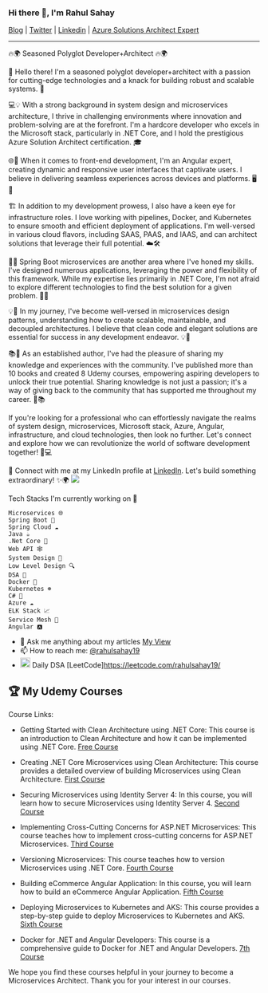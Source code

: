 ### Hi there 👋, I'm Rahul Sahay

[Blog](https://myview.rahulnivi.net) |
[Twitter](https://twitter.com/rahulsahay19) |
[Linkedin](https://www.linkedin.com/in/rahulsahay19) |
[Azure Solutions Architect Expert](https://www.youracclaim.com/badges/3a83125b-8ed1-46b7-9e03-d584a960c5be/embedded) 

---
🔥🌍 Seasoned Polyglot Developer+Architect 🔥🌍

👋 Hello there! I'm a seasoned polyglot developer+architect with a passion for cutting-edge technologies and a knack for building robust and scalable systems. 🚀

💻💡 With a strong background in system design and microservices architecture, I thrive in challenging environments where innovation and problem-solving are at the forefront. I'm a hardcore developer who excels in the Microsoft stack, particularly in .NET Core, and I hold the prestigious Azure Solution Architect certification. 🎓

🌐🏢 When it comes to front-end development, I'm an Angular expert, creating dynamic and responsive user interfaces that captivate users. I believe in delivering seamless experiences across devices and platforms. 🖥️📱

🏗️ In addition to my development prowess, I also have a keen eye for infrastructure roles. I love working with pipelines, Docker, and Kubernetes to ensure smooth and efficient deployment of applications. I'm well-versed in various cloud flavors, including SAAS, PAAS, and IAAS, and can architect solutions that leverage their full potential. ☁️🛠️

🌱🔧 Spring Boot microservices are another area where I've honed my skills. I've designed numerous applications, leveraging the power and flexibility of this framework. While my expertise lies primarily in .NET Core, I'm not afraid to explore different technologies to find the best solution for a given problem. 🌱🔧

💡💼 In my journey, I've become well-versed in microservices design patterns, understanding how to create scalable, maintainable, and decoupled architectures. I believe that clean code and elegant solutions are essential for success in any development endeavor. 💡💼

📚🎥 As an established author, I've had the pleasure of sharing my knowledge and experiences with the community. I've published more than 10 books and created 8 Udemy courses, empowering aspiring developers to unlock their true potential. Sharing knowledge is not just a passion; it's a way of giving back to the community that has supported me throughout my career. 🌟📚

If you're looking for a professional who can effortlessly navigate the realms of system design, microservices, Microsoft stack, Azure, Angular, infrastructure, and cloud technologies, then look no further. Let's connect and explore how we can revolutionize the world of software development together! 🚀💻

📧 Connect with me at my LinkedIn profile at [LinkedIn](https://www.linkedin.com/in/rahulsahay19/). Let's build something extraordinary! ✨🌍
![](https://komarev.com/ghpvc/?username=rahulsahay19&label=PROFILE+VIEWS)

Tech Stacks I'm currently working on 🔭

    Microservices 🌐
    Spring Boot 🌸
    Spring Cloud ☁️
    Java ☕️
    .Net Core 🎯
    Web API 🕸️
    System Design 📐
    Low Level Design 🔍
    DSA 🔬
    Docker 🐳
    Kubernetes ☸️
    C# 🌟
    Azure ☁️
    ELK Stack 📈
    Service Mesh 🔗
    Angular 🅰️
    
- 💬 Ask me anything about my articles [My View](https://myview.rahulnivi.net/)
- 📫 How to reach me: [@rahulsahay19](https://twitter.com/rahulsahay19)
- <code><img height="20" src="https://user-images.githubusercontent.com/3886381/172099124-a7596c54-798b-4bf4-af82-054a8a847c0b.png"></code>
  Daily DSA [LeetCode]https://leetcode.com/rahulsahay19/

## :trophy: My Udemy Courses
Course Links:

- Getting Started with Clean Architecture using .NET Core: This course is an introduction to Clean Architecture and how it can be implemented using .NET Core. [Free Course](https://www.udemy.com/course/getting-started-with-clean-architecture-using-net-core/)

- Creating .NET Core Microservices using Clean Architecture: This course provides a detailed overview of building Microservices using Clean Architecture. [First Course](https://www.udemy.com/course/creating-net-core-microservices-using-clean-architecture/?couponCode=F5B7693C51A1F32EE5DF)

- Securing Microservices using Identity Server 4: In this course, you will learn how to secure Microservices using Identity Server 4. [Second Course](https://www.udemy.com/course/securing-microservices-using-identity-server-4/?couponCode=26506A5A81641F94B408)

- Implementing Cross-Cutting Concerns for ASP.NET Microservices: This course teaches how to implement cross-cutting concerns for ASP.NET Microservices. [Third Course](https://www.udemy.com/course/implementing-cross-cutting-concerns-for-aspnet-microservice/?couponCode=8BC0558051CCA0B15B5F)

- Versioning Microservices: This course teaches how to version Microservices using .NET Core. [Fourth Course](https://www.udemy.com/course/versioning-microservices/?couponCode=8BC0558051CCA0B15B5F)

- Building eCommerce Angular Application: In this course, you will learn how to build an eCommerce Angular Application. [Fifth Course](https://www.udemy.com/course/building-ecommerce-angular-application/?couponCode=6BB7F1022C40D1A30F5C)

- Deploying Microservices to Kubernetes and AKS: This course provides a step-by-step guide to deploy Microservices to Kubernetes and AKS. [Sixth Course](https://www.udemy.com/course/deploying-microservices-to-kubernetes-and-aks/?couponCode=7EC60FBABC906EEA3E51)

- Docker for .NET and Angular Developers: This course is a comprehensive guide to Docker for .NET and Angular Developers. [7th Course](https://www.udemy.com/course/docker-for-net-and-angular-developers/?couponCode=28DDD6110A094C1AB6C3)



We hope you find these courses helpful in your journey to become a Microservices Architect. Thank you for your interest in our courses.



   

    

    

    

    


